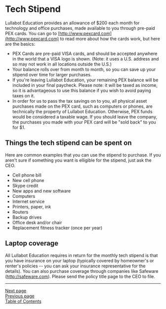 # Tech Stipend

Lullabot Education provides an allowance of $200 each month for technology and office purchases, made available to you through pre-paid PEX cards. You can go to [http://www.pexcard.com](http://www.pexcard.com) to read more about how the cards work, but here are the basics:

- PEX Cards are pre-paid VISA cards, and should be accepted anywhere in the world that a VISA logo is shown. (Note: it uses a U.S. address and so may not work in all locations outside the U.S.)
- Your balance rolls over from month to month, so you can save up your stipend over time for larger purchases.
- If you're leaving Lullabot Education, your remaining PEX balance will be included in your final paycheck. Please note: it will be taxed as income, so it is advantageous to use this balance if you wish to avoid paying taxes on it.
- In order for us to pass the tax savings on to you, all physical asset purchases made on the PEX card, such as computers or phones, are technically the property of Lullabot Education. Otherwise, PEX funds would be considered a taxable wage. If you should leave the company, the purchases you made with your PEX card will be "sold back" to you for $1.

## Things the tech stipend can be spent on
Here are common examples that you can use the stipend to purchase. If you aren't sure if something you want is elligible for the stipend, just ask the CEO.

- Cell phone bill
- New cell phone
- Skype credit
- New apps and new software
- Computers
- Internet service
- Printers, paper, ink
- Routers
- Backup drives
- Office desk and/or chair
- Replacement fitness tracker (once per year)

## Laptop coverage
All Lullabot Education requires in return for the monthly tech stipend is that you have insurance on your laptop (typically covered by homeowner's or renter's policies -- you can ask your insurance representative for the details). You can also purchase coverage through companies like Safeware (http://safeware.com). Please send the policy title page to the CEO to file.

---
[Next page](04retirement.md)  
[Previous page](06education.md)  
[Table of Contents](../README.md#table-of-contents)
